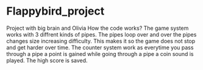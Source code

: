 # Flappybird_project
Project with big brain and Olivia
How the code works?
The game system works with 3 diffrent kinds of pipes. The pipes loop over and over the pipes changes size increasing difficulty. This makes it so the game does not stop and get harder over time. The counter system work as everytime you pass through a pipe a point is gained while going through a pipe a coin sound is played. The high score is saved.
